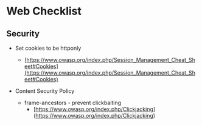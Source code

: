 # Web Checklist

## Security

* Set cookies to be httponly
  * [https://www.owasp.org/index.php/Session_Management_Cheat_Sheet#Cookies](https://www.owasp.org/index.php/Session_Management_Cheat_Sheet#Cookies)
  
* Content Security Policy
  * frame-ancestors - prevent clickbaiting
    * [https://www.owasp.org/index.php/Clickjacking] 
    (https://www.owasp.org/index.php/Clickjacking)
